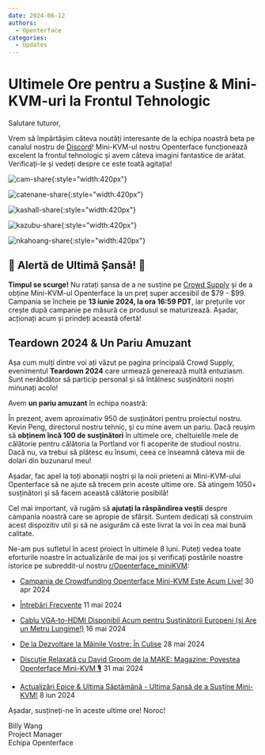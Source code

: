 ```yaml
---
date: 2024-06-12
authors:
  - Openterface
categories:
  - Updates
---
```


# Ultimele Ore pentru a Susține & Mini-KVM-uri la Frontul Tehnologic

Salutare tuturor,

Vrem să împărtășim câteva noutăți interesante de la echipa noastră beta pe canalul nostru de [Discord](/discord)! Mini-KVM-ul nostru Openterface funcționează excelent la frontul tehnologic și avem câteva imagini fantastice de arătat. Verificați-le și vedeți despre ce este toată agitația!

![cam-share](https://www.crowdsupply.com/img/bed9/41ac90fd-1074-49e0-a081-f9798610bed9/cam-share_jpg_md-xl.jpg){:style="width:420px"}

![catenane-share](https://www.crowdsupply.com/img/b9ed/4144b488-9442-44e2-9bad-f07daa56b9ed/catenane-share_jpg_gallery-lg.jpg){:style="width:420px"}

![kashall-share](https://www.crowdsupply.com/img/17f2/d5f31dbb-f51e-4813-ab79-29194ea717f2/kashall-share_jpg_gallery-lg.jpg){:style="width:420px"}

![kazubu-share](https://www.crowdsupply.com/img/23e5/6aadfd66-756d-4f42-944d-dc2e95dd23e5/kazubu-share_jpg_gallery-lg.jpg){:style="width:420px"}

![nkahoang-share](https://www.crowdsupply.com/img/50bc/6318ed70-11f6-4640-b73b-f435267950bc/nkahoang-share_jpg_gallery-lg.jpg){:style="width:420px"}

## 🚨 Alertă de Ultimă Șansă! 🚨

**Timpul se scurge!** Nu ratați șansa de a ne susține pe [Crowd Supply](https://www.crowdsupply.com/techxartisan/openterface-mini-kvm) și de a obține Mini-KVM-ul Openterface la un preț super accesibil de $79 - $99. Campania se încheie pe **13 iunie 2024, la ora 16:59 PDT**, iar prețurile vor crește după campanie pe măsură ce produsul se maturizează. Așadar, acționați acum și prindeți această ofertă!

## Teardown 2024 & Un Pariu Amuzant

Așa cum mulți dintre voi ați văzut pe pagina principală Crowd Supply, evenimentul **Teardown 2024** care urmează generează multă entuziasm. Sunt nerăbdător să particip personal și să întâlnesc susținătorii noștri minunați acolo!

Avem **un pariu amuzant** în echipa noastră:

În prezent, avem aproximativ 950 de susținători pentru proiectul nostru. Kevin Peng, directorul nostru tehnic, și cu mine avem un pariu. Dacă reușim să **obținem încă 100 de susținători** în ultimele ore, cheltuielile mele de călătorie pentru călătoria la Portland vor fi acoperite de studioul nostru. Dacă nu, va trebui să plătesc eu însumi, ceea ce înseamnă câteva mii de dolari din buzunarul meu!

Așadar, fac apel la toți abonații noștri și la noii prieteni ai Mini-KVM-ului Openterface să ne ajute să trecem prin aceste ultime ore. Să atingem 1050+ susținători și să facem această călătorie posibilă!

Cel mai important, vă rugăm să **ajutați la răspândirea veștii** despre campania noastră care se apropie de sfârșit. Suntem dedicați să construim acest dispozitiv util și să ne asigurăm că este livrat la voi în cea mai bună calitate.

Ne-am pus sufletul în acest proiect în ultimele 8 luni. Puteți vedea toate eforturile noastre în actualizările de mai jos și verificați postările noastre istorice pe subreddit-ul nostru [r/Openterface_miniKVM](/reddit):

- [Campania de Crowdfunding Openterface Mini-KVM Este Acum Live!](https://www.crowdsupply.com/techxartisan/openterface-mini-kvm/updates/openterface-mini-kvm-crowdfunding-campaign-goes-live-now) 30 apr 2024

- [Întrebări Frecvente](https://www.crowdsupply.com/techxartisan/openterface-mini-kvm/updates/frequently-asked-questions)  11 mai 2024

- [Cablu VGA-to-HDMI Disponibil Acum pentru Susținătorii Europeni (și Are un Metru Lungime!)](https://www.crowdsupply.com/techxartisan/openterface-mini-kvm/updates/our-vga-to-hdmi-cable-is-now-available-to-european-backers-and-its-a-full-meter-long) 16 mai 2024

- [De la Dezvoltare la Mâinile Vostre: În Culise](https://www.crowdsupply.com/techxartisan/openterface-mini-kvm/updates/from-development-to-your-hands-behind-the-scenes) 28 mai 2024

- [Discuție Relaxată cu David Groom de la MAKE: Magazine: Povestea Openterface Mini-KVM 🎙️](https://www.crowdsupply.com/techxartisan/openterface-mini-kvm/updates/casual-chat-with-david-groom-from-make-magazine-the-story-of-openterface-mini-kvm) 31 mai 2024

- [Actualizări Epice & Ultima Săptămână - Ultima Șansă de a Susține Mini-KVM!](https://www.crowdsupply.com/techxartisan/openterface-mini-kvm/updates/epic-updates-and-final-week-last-chance-to-back-mini-kvm) 8 iun 2024

Așadar, susțineți-ne în aceste ultime ore! Noroc!

Billy Wang  
Project Manager  
Echipa Openterface